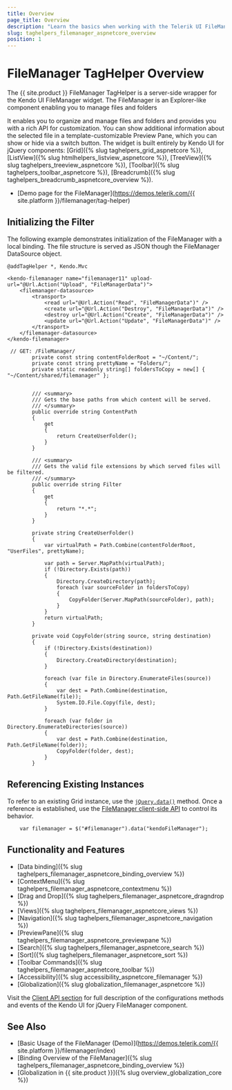 ```yaml
---
title: Overview
page_title: Overview
description: "Learn the basics when working with the Telerik UI FileManager TagHelper for ASP.NET Core (MVC 6 or ASP.NET Core MVC)."
slug: taghelpers_filemanager_aspnetcore_overview
position: 1
---
```


# FileManager TagHelper Overview

The {{ site.product }} FileManager TagHelper is a server-side wrapper for the Kendo UI FileManager widget.
The FileManager is an Explorer-like component enabling you to manage files and folders

It enables you to organize and manage files and folders and provides you with a rich API for customization. You can show additional information about the selected file in a template-customizable Preview Pane, which you can show or hide via a switch button. The widget is built entirely by Kendo UI for jQuery components: [Grid]({% slug taghelpers_grid_aspnetcore %}), [ListView]({% slug htmlhelpers_listview_aspnetcore %}), [TreeView]({% slug taghelpers_treeview_aspnetcore %}), [Toolbar]({% slug taghelpers_toolbar_aspnetcore %}), [Breadcrumb]({% slug taghelpers_breadcrumb_aspnetcore_overview %}).


* [Demo page for the FileManager](https://demos.telerik.com/{{ site.platform }}/filemanager/tag-helper)

## Initializing the Filter

The following example demonstrates initialization of the FileManager with a local binding. The file structure is served as JSON though the FileManager DataSource object.

```Razor
@addTagHelper *, Kendo.Mvc

<kendo-filemanager name="filemanager11" upload-url="@Url.Action("Upload", "FileManagerData")">
    <filemanager-datasource>
        <transport>
            <read url="@Url.Action("Read", "FileManagerData")" />
            <create url="@Url.Action("Destroy", "FileManagerData")" />
            <destroy url="@Url.Action("Create", "FileManagerData")" />
            <update url="@Url.Action("Update", "FileManagerData")" />
        </transport>
    </filemanager-datasource>
</kendo-filemanager>
```
```Controller
 // GET: /FileManager/
        private const string contentFolderRoot = "~/Content/";
        private const string prettyName = "Folders/";
        private static readonly string[] foldersToCopy = new[] { "~/Content/shared/filemanager" };


        /// <summary>
        /// Gets the base paths from which content will be served.
        /// </summary>
        public override string ContentPath
        {
            get
            {
                return CreateUserFolder();
            }
        }

        /// <summary>
        /// Gets the valid file extensions by which served files will be filtered.
        /// </summary>
        public override string Filter
        {
            get
            {
                return "*.*";
            }
        }

        private string CreateUserFolder()
        {
            var virtualPath = Path.Combine(contentFolderRoot, "UserFiles", prettyName);

            var path = Server.MapPath(virtualPath);
            if (!Directory.Exists(path))
            {
                Directory.CreateDirectory(path);
                foreach (var sourceFolder in foldersToCopy)
                {
                    CopyFolder(Server.MapPath(sourceFolder), path);
                }
            }
            return virtualPath;
        }

        private void CopyFolder(string source, string destination)
        {
            if (!Directory.Exists(destination))
            {
                Directory.CreateDirectory(destination);
            }

            foreach (var file in Directory.EnumerateFiles(source))
            {
                var dest = Path.Combine(destination, Path.GetFileName(file));
                System.IO.File.Copy(file, dest);
            }

            foreach (var folder in Directory.EnumerateDirectories(source))
            {
                var dest = Path.Combine(destination, Path.GetFileName(folder));
                CopyFolder(folder, dest);
            }
        }
```

## Referencing Existing Instances

To refer to an existing Grid instance, use the [`jQuery.data()`](https://api.jquery.com/jQuery.data/) method. Once a reference is established, use the [FileManager client-side API](https://docs.telerik.com/kendo-ui/api/javascript/ui/filemanager#methods) to control its behavior.

        var filemanager = $("#filemanager").data("kendoFileManager");

## Functionality and Features

* [Data binding]({% slug taghelpers_filemanager_aspnetcore_binding_overview %})
* [ContextMenu]({% slug taghelpers_filemanager_aspnetcore_contextmenu %})
* [Drag and Drop]({% slug taghelpers_filemanager_aspnetcore_dragndrop %})
* [Views]({% slug taghelpers_filemanager_aspnetcore_views %})
* [Navigation]({% slug taghelpers_filemanager_aspnetcore_navigation %})
* [PreviewPane]({% slug taghelpers_filemanager_aspnetcore_previewpane %})
* [Search]({% slug taghelpers_filemanager_aspnetcore_search %})
* [Sort]({% slug taghelpers_filemanager_aspnetcore_sort %})
* [Toolbar Commands]({% slug taghelpers_filemanager_aspnetcore_toolbar %})
* [Accessibility]({% slug accessibility_aspnetcore_filemanager %})
* [Globalization]({% slug globalization_filemanager_aspnetcore %})

Visit the [Client API section](https://docs.telerik.com/kendo-ui/api/javascript/ui/filemanager) for full description of the configurations methods and events of the Kendo UI for jQuery FileManager component.

## See Also

* [Basic Usage of the FileManager (Demo)](https://demos.telerik.com/{{ site.platform }}/filemanager/index)
* [Binding Overview of the FileManager]({% slug taghelpers_filemanager_aspnetcore_binding_overview %})
* [Globalization in {{ site.product }}]({% slug overview_globalization_core %})

